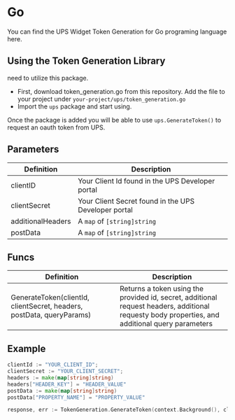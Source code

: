 # Go

You can find the UPS Widget Token Generation for Go programing language here.

## Using the Token Generation Library

need to utilize this package.
- First, download token_generation.go from this repository. Add the file to your project under `your-project/ups/token_generation.go`
- Import the `ups` package and start using.

Once the package is added you will be able to use `ups.GenerateToken()` to request an oauth token from UPS.

## Parameters

| Definition | Description |
|------------|-------------|
| clientID | Your Client Id found in the UPS Developer portal |
| clientSecret | Your Client Secret found in the UPS Developer portal |
| additionalHeaders | A `map` of `[string]string` |
| postData | A `map` of `[string]string` |

## Funcs

| Definition | Description |
|------------|-------------|
| GenerateToken(clientId, clientSecret, headers, postData, queryParams) | Returns a token using the provided id, secret, additional request headers, additional requesty body properties, and additional query parameters |

## Example

```GO
clientId := "YOUR_CLIENT_ID";
clientSecret := "YOUR_CLIENT_SECRET";
headers := make(map[string]string)
headers["HEADER_KEY"] = "HEADER_VALUE"
postData := make(map[string]string)
postData["PROPERTY_NAME"] = "PROPERTY_VALUE"

response, err := TokenGeneration.GenerateToken(context.Background(), clientId, clientSecret, headers, postData)
```
